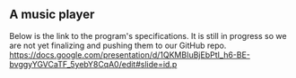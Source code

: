 ## A music player

Below is the link to the program's specifications. It is still in progress so we are not yet finalizing and pushing them to our GitHub repo. \
https://docs.google.com/presentation/d/1QKMBIuBjEbPtI_h6-BE-bvggyYGVCaTF_5yebY8CqA0/edit#slide=id.p
